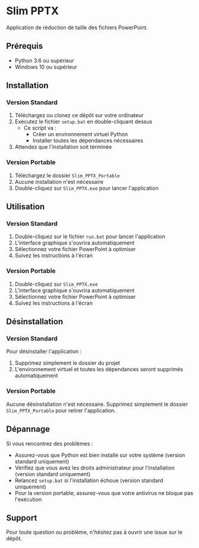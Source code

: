# Slim PPTX

Application de réduction de taille des fichiers PowerPoint.

## Prérequis

- Python 3.6 ou supérieur
- Windows 10 ou supérieur

## Installation

### Version Standard
1. Téléchargez ou clonez ce dépôt sur votre ordinateur
2. Exécutez le fichier `setup.bat` en double-cliquant dessus
   - Ce script va :
     - Créer un environnement virtuel Python
     - Installer toutes les dépendances nécessaires
3. Attendez que l'installation soit terminée

### Version Portable
1. Téléchargez le dossier `Slim_PPTX_Portable`
2. Aucune installation n'est nécessaire
3. Double-cliquez sur `Slim_PPTX.exe` pour lancer l'application

## Utilisation

### Version Standard
1. Double-cliquez sur le fichier `run.bat` pour lancer l'application
2. L'interface graphique s'ouvrira automatiquement
3. Sélectionnez votre fichier PowerPoint à optimiser
4. Suivez les instructions à l'écran

### Version Portable
1. Double-cliquez sur `Slim_PPTX.exe`
2. L'interface graphique s'ouvrira automatiquement
3. Sélectionnez votre fichier PowerPoint à optimiser
4. Suivez les instructions à l'écran

## Désinstallation

### Version Standard
Pour désinstaller l'application :
1. Supprimez simplement le dossier du projet
2. L'environnement virtuel et toutes les dépendances seront supprimés automatiquement

### Version Portable
Aucune désinstallation n'est nécessaire. Supprimez simplement le dossier `Slim_PPTX_Portable` pour retirer l'application.

## Dépannage

Si vous rencontrez des problèmes :
- Assurez-vous que Python est bien installé sur votre système (version standard uniquement)
- Vérifiez que vous avez les droits administrateur pour l'installation (version standard uniquement)
- Relancez `setup.bat` si l'installation échoue (version standard uniquement)
- Pour la version portable, assurez-vous que votre antivirus ne bloque pas l'exécution

## Support

Pour toute question ou problème, n'hésitez pas à ouvrir une issue sur le dépôt. 